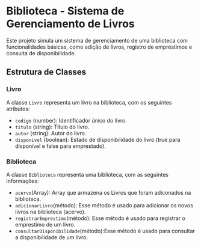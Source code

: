 # Biblioteca - Sistema de Gerenciamento de Livros

Este projeto simula um sistema de gerenciamento de uma biblioteca com funcionalidades básicas, como adição de livros, registro de empréstimos e consulta de disponibilidade.

## Estrutura de Classes

### Livro

A classe `Livro` representa um livro na biblioteca, com os seguintes atributos:

- `codigo` (number): Identificador único do livro.
- `titulo` (string): Título do livro.
- `autor` (string): Autor do livro.
- `disponivel` (boolean): Estado de disponibilidade do livro (true para disponível e false para emprestado).

### Biblioteca

A classe `Biblioteca` representa uma biblioteca, com as seguintes informações:

- `acervo`(Array): Array que armazena os Livros que foram adiconados na biblioteca.
- `adicionarLivro`(método): Esse método é usado para adicionar os novos livros na biblioteca (acervo).
- `registrarEmprestimo`(método): Esse método é usado para registrar o emprestimo de um livro.
- `consultarDisponibilidade`(método):Esse método é usado para consultar a disponibilidade de um livro.
